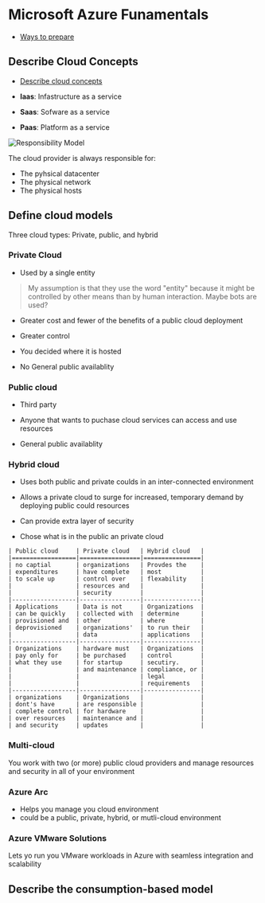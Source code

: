 # Microsoft Azure Funamentals

- [Ways to prepare](https://learn.microsoft.com/en-us/credentials/certifications/exams/az-900/#two-ways-to-prepare)

## Describe Cloud Concepts

- [Describe cloud concepts](https://learn.microsoft.com/en-us/training/paths/microsoft-azure-fundamentals-describe-cloud-concepts/)

- **Iaas**: Infastructure as a service
- **Saas**:  Sofware as a service
- **Paas**: Platform as a service

![Responsibility Model](https://learn.microsoft.com/en-us/training/wwl-azure/describe-cloud-compute/media/shared-responsibility-b3829bfe.svg)

The cloud provider is always responsible for:

- The pyhsical datacenter
- The physical network
- The physical hosts

## Define cloud models

Three cloud types: Private, public, and hybrid

### Private Cloud

- Used by a single entity 

> My assumption is that they use the word "entity" because it might be controlled by
> other means than by human interaction. Maybe bots are used?

- Greater cost and fewer of the benefits of a public cloud deployment

- Greater control

- You decided where it is hosted

- No General public availablity

### Public cloud

- Third party

- Anyone that wants to puchase cloud services can access and use resources

- General public availablity

### Hybrid cloud

- Uses both public and private coulds in an inter-connected environment

- Allows a private cloud to surge for increased, temporary demand by deploying
  public could resources

- Can provide extra layer of security

- Chose what is in the public an private cloud

```table
| Public cloud     | Private cloud   | Hybrid cloud   |
|==================|=================|================|
| no captial       | organizations   | Provdes the    |
| expenditures     | have complete   | most           |
| to scale up      | control over    | flexability    |
|                  | resources and   |                |
|                  | security        |                |
|------------------|-----------------|----------------|
| Applications     | Data is not     | Organizations  |
| can be quickly   | collected with  | determine      |
| provisioned and  | other           | where          |
| deprovisioned    | organizations'  | to run their   |
|                  | data            | applications   |
|------------------|-----------------|----------------|
| Organizations    | hardware must   | Organizations  |
| pay only for     | be purchased    | control        |
| what they use    | for startup     | secutiry.      |
|                  | and maintenance | compliance, or |
|                  |                 | legal          |
|                  |                 | requirements   |
|------------------|-----------------|----------------|
| organizations    | Organizations   |                |
| dont's have      | are responsible |                |
| complete control | for hardware    |                |
| over resources   | maintenance and |                |
| and security     | updates         |                |
```

### Multi-cloud
You work with two (or more) public cloud providers and manage resources and
security in all of your environment

### Azure Arc
- Helps you manage you cloud environment
- could be a public, private, hybrid, or mutli-cloud environment

### Azure VMware Solutions
Lets yo run you VMware workloads in Azure with seamless integration and scalability

## Describe the consumption-based model
